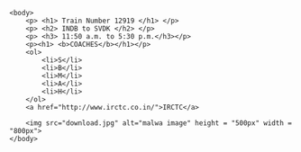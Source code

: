 <!DOCTYPE html>
<html>
    <head>
        <title>  MALWA EXPRESS  </title>
    </head>

    <body>
        <p> <h1> Train Number 12919 </h1> </p>
        <p> <h2> INDB to SVDK </h2> </p>
        <p> <h3> 11:50 a.m. to 5:30 p.m.</h3></p>
        <p><h1> <b>COACHES</b></h1></p>
        <ol>
            <li>S</li>
            <li>B</li>
            <li>M</li>
            <li>A</li>
            <li>H</li>
        </ol>
        <a href="http://www.irctc.co.in/">IRCTC</a>

        <img src="download.jpg" alt="malwa image" height = "500px" width = "800px">
    </body>
</html>
